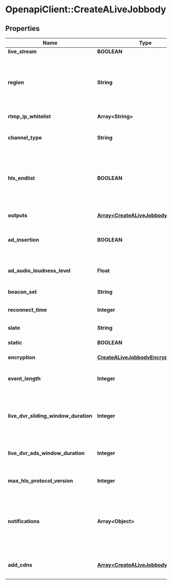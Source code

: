 # OpenapiClient::CreateALiveJobbody

## Properties
Name | Type | Description | Notes
------------ | ------------- | ------------- | -------------
**live_stream** | **BOOLEAN** | Indicates that the job is a live streaming job. | 
**region** | **String** | AWS region - you can also specify region as the alias for a list set up for the account by Brightcove Support. See [Supported AWS Regions] (https://support.brightcove.com/overview-brightcove-live-api#Support_aws_regions) for more details on the support in each region. | 
**rtmp_ip_whitelist** | **Array&lt;String&gt;** | Array of IP addresses white-listed for RTMP delivery | [optional] 
**channel_type** | **String** | Indicates whether the job should be billed as &#x60;event&#x60; hours or a channel (&#x60;24x7&#x60;) - see [Channels and Event Hours](https://support.brightcove.com/overview-brightcove-live-api#Channels_and_hours). | [optional] [default to &#39;event&#39;]
**hls_endlist** | **BOOLEAN** | Whether an &#x60;EXT-X-ENDLIST&#x60; tag should be added to the stream playlist when you stop the stream or the &#x60;reconnect_time&#x60; window has been reached. The &#x60;EXT-X-ENDLIST&#x60; tag indicates that no more Media Segments will be added to the Media Playlist file and helps prevent the player from displaying error messages when the stream stops. | [optional] [default to true]
**outputs** | [**Array&lt;CreateALiveJobbodyOutputs&gt;**](CreateALiveJobbodyOutputs.md) | Array of output specifications for live and VOD assets to be created from the live stream. | 
**ad_insertion** | **BOOLEAN** | Setting this parameter to true will enable server side ad insertion (SSAI) on the job. Current support includes, DFP, Freewheel, or any VAST 2.0/3.0 ad tags. | [optional] [default to false]
**ad_audio_loudness_level** | **Float** | Adjust the loudness level of the audio. This is measured in LUFS and specified in dB. This is useful to set the output loudness level to conform to a standard (-23dB for EBU R.128) The recommended setting is -23. | [optional] 
**beacon_set** | **String** | ID for a beacon set (for SSAI only). | [optional] 
**reconnect_time** | **Integer** | The time, in seconds, to wait for a stream to reconnect to the encoder. If the reconnect time passes without the stream reconnecting, the job will automatically finish. | [optional] [default to 30]
**slate** | **String** | Id for a set of slate assets | [optional] 
**static** | **BOOLEAN** | Whether this is a static entry point (SEP) job | [optional] [default to false]
**encryption** | [**CreateALiveJobbodyEncryption**](CreateALiveJobbodyEncryption.md) |  | [optional] 
**event_length** | **Integer** | Used to preset and define an end time for the live event. At any point within the specified &#x60;event_length&#x60; you may reconnect to your stream. The &#x60;event_length&#x60; setting goes into effect as soon as streaming begins. | [optional] [default to 0]
**live_dvr_sliding_window_duration** | **Integer** | The time, in seconds, to keep in the live DVR manifest. If the stream duration is longer than the window duration, segment references will be removed first in first out. Default is 100 seconds. **Note: for SSAI jobs, the limit is &#x60;7200&#x60;. | [optional] [default to 100]
**live_dvr_ads_window_duration** | **Integer** | The time, in seconds, to keep in the live DVR manifest. If the stream duration is longer than the window duration, segment references will be removed first in first out. Default is &#x60;100&#x60; seconds. | [optional] [default to 100]
**max_hls_protocol_version** | **Integer** | Sets the maximum HLS protocol version to use. Special features will be used as available. Default is &#x60;3&#x60;. | [optional] [default to 3]
**notifications** | **Array&lt;Object&gt;** | Array of notification destination objects or strings - notifications defined here are for job-level events.  A notification will be sent to the destination when selected event occurs. You can use a simple string with a url: &amp;quot;http://log:pass@httpbin.org/post&amp;quot;, or you can use an object. See [Events](https://support.brightcove.com/live-api-notifications#Events) for an explanation of the events reported in &#x60;state_changed&#x60; notifications. | [optional] 
**add_cdns** | [**Array&lt;CreateALiveJobbodyAddCdns&gt;**](CreateALiveJobbodyAddCdns.md) | Array of additional CDN providers to be used for manifest generation. For each CDN provided, the manifest will be prepended accordingly | [optional] 


